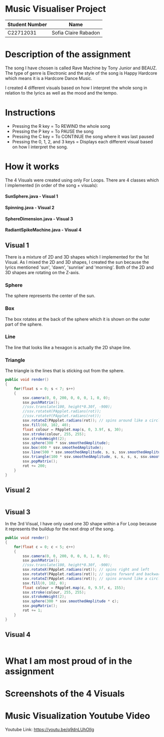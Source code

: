 # Music Visualiser Project

| Student Number | Name                 |
| -------------- | -------------------- |
| C22712031 | Sofia Claire Rabadon |

# Description of the assignment
The song I have chosen is called Rave Machine by Tony Junior and BEAUZ. The type of genre is Electronic and the style of the song is Happy Hardcore which means it is a Hardcore Dance Music. 

I created 4 different visuals based on how I interpret the whole song in relation to the lyrics as well as the mood and the tempo.

# Instructions
- Pressing the R key = To REWIND the whole song
- Pressing the P key = To PAUSE the song 
- Pressing the C key = To CONTINUE the song where it was last paused
- Pressing the 0, 1, 2, and 3 keys = Displays each different visual based on how I interpret the song.

# How it works

The 4 Visuals were created using only For Loops. There are 4 classes which I implemented (in order of the song + visuals):
#### SunSphere.java - Visual 1
#### Spinning.java - Visual 2
#### SphereDimension.java - Visual 3
#### RadiantSpikeMachine.java - Visual 4

## Visual 1
There is a mixture of 2D and 3D shapes which I implemented for the 1st Visual. 
As I mixed the 2D and 3D shapes, I created the sun because the lyrics mentioned 'sun', 'dawn', 'sunrise' and 'morning'. Both of the 2D and 3D shapes are rotating on the Z-axis.

### Sphere
The sphere represents the center of the sun.
### Box
The box rotates at the back of the sphere which it is shown on the outer part of the sphere.
### Line
The line that looks like a hexagon is actually the 2D shape line.
### Triangle
The triangle is the lines that is sticking out from the sphere.

```Java
public void render()
{
    for(float s = 0; s < 7; s++)
    {
        ssv.camera(0, 0, 200, 0, 0, 0, 1, 0, 0);
        ssv.pushMatrix();
        //ssv.translate(100, height*0.30f, -900);
        //ssv.rotateX(PApplet.radians(rot));
        //ssv.rotateY(PApplet.radians(rot));
        ssv.rotateZ(PApplet.radians(rot)); // spins around like a circle
        ssv.fill(60, 102, 40);
        float colour = PApplet.map(s, 0, 3.9f, s, 30);
        ssv.stroke(colour, 255, 255);
        ssv.strokeWeight(2);
        ssv.sphere(300 * ssv.smoothedAmplitude);
        ssv.box(400 * ssv.smoothedAmplitude);
        ssv.line(500 * ssv.smoothedAmplitude, s, s, ssv.smoothedAmplitude * 500);
        ssv.triangle(100 * ssv.smoothedAmplitude, s, s, s, s, ssv.smoothedAmplitude * 600);
        ssv.popMatrix();
        rot += 200;
    }   
}
```
## Visual 2
```Java
```
## Visual 3
In the 3rd Visual, I have only used one 3D shape within a For Loop because it represents the buildup for the next drop of the song.
```Java
public void render()
{
    for(float c = 0; c < 5; c++)
    {
        ssv.camera(0, 0, 200, 0, 0, 0, 1, 0, 0);
        ssv.pushMatrix();
        //ssv.translate(100, height*0.30f, -900);
        ssv.rotateX(PApplet.radians(rot)); // spins right and left
        ssv.rotateY(PApplet.radians(rot)); // spins forward and backward
        ssv.rotateZ(PApplet.radians(rot)); // spins around like a circle
        ssv.fill(0, 102, 0);
        float colour = PApplet.map(c, 0, 9.5f, c, 155);
        ssv.stroke(colour, 255, 255);
        ssv.strokeWeight(2);
        ssv.sphere(300 * ssv.smoothedAmplitude * c);
        ssv.popMatrix();
        rot += 1;       
    }
}
```
## Visual 4
```Java
```

# What I am most proud of in the assignment

# Screenshots of the 4 Visuals

# Music Visualization Youtube Video

Youtube Link: https://youtu.be/q9dnLUhOlIg


